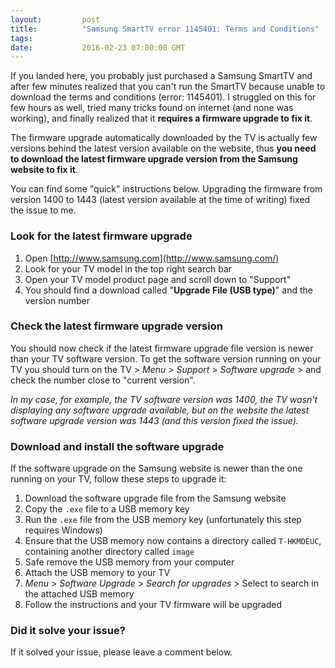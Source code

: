```yaml
---
layout:         post
title:          "Samsung SmartTV error 1145401: Terms and Conditions"
tags:
date:           2016-02-23 07:00:00 GMT
---
```


If you landed here, you probably just purchased a Samsung SmartTV and after few minutes realized that you can't run the SmartTV because unable to download the terms and conditions (error: 1145401). I struggled on this for few hours as well, tried many tricks found on internet (and none was working), and finally realized that it **requires a firmware upgrade to fix it**.

The firmware upgrade automatically downloaded by the TV is actually few versions behind the latest version available on the website, thus **you need to download the latest firmware upgrade version from the Samsung website to fix it**.

You can find some "quick" instructions below. Upgrading the firmware from version 1400 to 1443 (latest version available at the time of writing) fixed the issue to me.


### Look for the latest firmware upgrade

1. Open [http://www.samsung.com](http://www.samsung.com/)
2. Look for your TV model in the top right search bar
3. Open your TV model product page and scroll down to "Support"
4. You should find a download called "**Upgrade File (USB type)**" and the version number


### Check the latest firmware upgrade version

You should now check if the latest firmware upgrade file version is newer than your TV software version. To get the software version running on your TV you should turn on the TV > _Menu_ > _Support_ > _Software upgrade_ > and check the number close to "current version".

_In my case, for example, the TV software version was 1400, the TV wasn't displaying any software upgrade available, but on the website the latest software upgrade version was 1443 (and this version fixed the issue)._


### Download and install the software upgrade

If the software upgrade on the Samsung website is newer than the one running on your TV, follow these steps to upgrade it:

1. Download the software upgrade file from the Samsung website
2. Copy the `.exe` file to a USB memory key
3. Run the `.exe` file from the USB memory key (unfortunately this step requires Windows)
4. Ensure that the USB memory now contains a directory called `T-HKMDEUC`, containing another directory called `image`
5. Safe remove the USB memory from your computer
6. Attach the USB memory to your TV
7. _Menu_ > _Software Upgrade_ > _Search for upgrades_ > Select to search in the attached USB memory
8. Follow the instructions and your TV firmware will be upgraded


### Did it solve your issue?

If it solved your issue, please leave a comment below.
